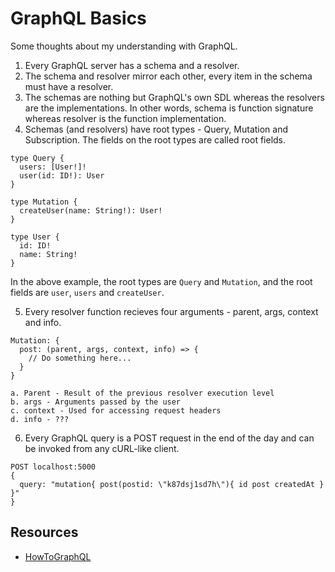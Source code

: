 # GraphQL Basics

Some thoughts about my understanding with GraphQL.

1. Every GraphQL server has a schema and a resolver.
2. The schema and resolver mirror each other, every item in the schema must have a resolver.
3. The schemas are nothing but GraphQL's own SDL whereas the resolvers are the implementations. In other words, schema is function signature whereas resolver is the function implementation.
4. Schemas (and resolvers) have root types - Query, Mutation and Subscription. The fields on the root types are called root fields.

```
type Query {
  users: [User!]!
  user(id: ID!): User
}

type Mutation {
  createUser(name: String!): User!
}

type User {
  id: ID!
  name: String!
}
```

In the above example, the root types are `Query` and `Mutation`, and the root fields are `user`, `users` and `createUser`.

5. Every resolver function recieves four arguments - parent, args, context and info.

```
Mutation: {
  post: (parent, args, context, info) => {
    // Do something here...
  }
}

a. Parent - Result of the previous resolver execution level
b. args - Arguments passed by the user
c. context - Used for accessing request headers
d. info - ???
```

6. Every GraphQL query is a POST request in the end of the day and can be invoked from any cURL-like client.

```
POST localhost:5000
{
  query: "mutation{ post(postid: \"k87dsj1sd7h\"){ id post createdAt } }"
}
```

## Resources

- [HowToGraphQL](https://www.howtographql.com/basics/0-introduction/)
